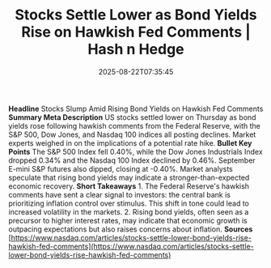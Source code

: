 ﻿---
title: "Stocks Settle Lower as Bond Yields Rise on Hawkish Fed Comments | Hash n Hedge"
date: "2025-08-22T07:35:45"
category: "Markets"
summary: ""
slug: "stocks-settle-lower-as-bond-yields-rise-on-hawkish-fed-comme"
source_urls:
  - ""
seo:
  title: "Stocks Settle Lower as Bond Yields Rise on Hawkish Fed Comments | Hash n Hedge | Hash n Hedge"
  description: ""
  keywords: ["news", "markets", "brief"]
---
**Headline** Stocks Slump Amid Rising Bond Yields on Hawkish Fed Comments  **Summary Meta Description** US stocks settled lower on Thursday as bond yields rose following hawkish comments from the Federal Reserve, with the S&P 500, Dow Jones, and Nasdaq 100 indices all posting declines. Market experts weighed in on the implications of a potential rate hike.  **Bullet Key Points**   The S&P 500 Index fell 0.40%, while the Dow Jones Industrials Index dropped 0.34% and the Nasdaq 100 Index declined by 0.46%.  September E-mini S&P futures also dipped, closing at -0.40%.  Market analysts speculate that rising bond yields may indicate a stronger-than-expected economic recovery.  **Short Takeaways**  1. The Federal Reserve's hawkish comments have sent a clear signal to investors: the central bank is prioritizing inflation control over stimulus. This shift in tone could lead to increased volatility in the markets. 2. Rising bond yields, often seen as a precursor to higher interest rates, may indicate that economic growth is outpacing expectations  but also raises concerns about inflation.  **Sources** [https://www.nasdaq.com/articles/stocks-settle-lower-bond-yields-rise-hawkish-fed-comments](https://www.nasdaq.com/articles/stocks-settle-lower-bond-yields-rise-hawkish-fed-comments)